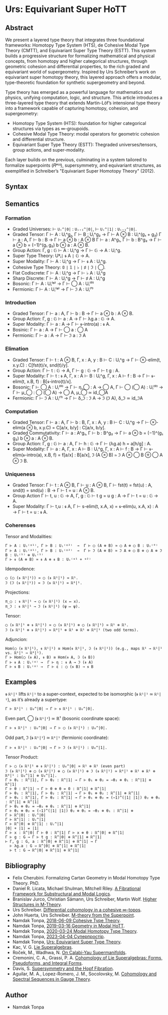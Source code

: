 # Urs: Equivariant Super HoTT

## Abstract

We present a layered type theory that integrates three foundational frameworks:
Homotopy Type System (HTS), de Cohesive Modal Type Theory (CMTT), and Equivariant Super Type Theory (ESTT).
This system builds a progressive structure for formalizing
mathematical and physical concepts, from homotopy and higher categorical
structures, through geometric cohesion and differential properties,
to the rich graded and equivariant world of supergeometry.
Inspired by Urs Schreiber’s work on equivariant super homotopy theory,
this layered approach offers a modular, type-theoretic foundation for
synthetic supergeometry and beyond.

Type theory has emerged as a powerful language for mathematics and physics,
unifying computation, logic, and structure. This article introduces
a three-layered type theory that extends Martin-Löf’s intensional
type theory into a framework capable of capturing homotopy, cohesion, and supergeometry:

* Homotopy Type System (HTS): foundation for higher categorical structures via types as ∞-groupoids.
* Cohesive Modal Type Theory: modal operators for geometric cohesion and differential structure.
* Equivariant Super Type Theory (ESTT): Thegraded universes/tensors, group actions, and super-modality.

Each layer builds on the previous, culminating in a system tailored to
formalize superpoints (𝑅ᵖᴵ𐞥), supersymmetry, and equivariant structures,
as exemplified in Schreiber’s "Equivariant Super Homotopy Theory" (2012).

## Syntax

## Semantics

### Formation

* Graded Universes: ⊢ `Uᵢ^|0|` : `Uᵢ₊₁^|0|`, ⊢ `Uᵢ^|1|` : `Uᵢ₊₁^|0|`.
* Graded Tensor: Γ ⊢ A : Uᵢ^g₁, Γ ⊢ B : Uᵢ^g₂ → Γ ⊢ A ⊗ B : Uᵢ^(g₁ + g₂) Γ ⊢ a : A, Γ ⊢ b : B → Γ ⊢ a ⊗ b : A ⊗ B Γ ⊢ a : A^g₁, Γ ⊢ b : B^g₂ → Γ ⊢ a ⊗ b = (−1)^(g₁ g₂) b ⊗ a : A ⊗ B.
* Group Action: Γ, g : 𝔾 ⊢ A : Uᵢ^g → Γ ⊢ 𝔾 → A : Uᵢ^g.
* Super Type Theory: Uᵍᵢ`|` 𝖘 A `|` 𝔾 → A.
* Super Modality: Γ ⊢ A : Uᵢ^g → Γ ⊢ 𝖘 A : Uᵢ^g.
* Cohesive Type Theory: 𝟘 `|` 𝟙 `|` ♭ `|` ♯ `|` ℑ `|` ◯.
* Flat Codiscrete: Γ ⊢ A : Uᵢ^g → Γ ⊢ ♭ A : Uᵢ^g
* Sharp Discrete:  Γ ⊢ A : Uᵢ^g → Γ ⊢ ♯ A : Uᵢ^g
* Bosonic: Γ ⊢ A : Uᵢ⁽ᵍ⁾  →  Γ ⊢ ◯ A : Uᵢ⁽⁰⁾
* Fermionic: Γ ⊢ A : Uᵢ⁽ᵍ⁾  →  Γ ⊢ ℑ A : Uᵢ⁽¹⁾

### Introduction

* Graded Tensor: Γ ⊢ a : A, Γ ⊢ b : B → Γ ⊢ a ⊗ b : A ⊗ B.
* Group Action: Γ, g : 𝔾 ⊢ a : A → Γ ⊢ λg.a : 𝔾 → A.
* Super Modality: Γ ⊢ a : A → Γ ⊢ 𝖘-intro(a) : 𝖘 A.
* Bosinic: Γ ⊢ a : A  →  Γ ⊢ ◯ a : ◯ A
* Fermionic: Γ ⊢ a : A  →  Γ ⊢ ℑ a : ℑ A

### Elimation

* Graded Tensor: Γ ⊢ t : A ⊗ B, Γ, x : A, y : B ⊢ C : Uᵢ^g → Γ ⊢ ⊗-elim(t, x.y.C) : C[fst(t)/x, snd(t)/y].
* Group Action: Γ ⊢ t : 𝔾 → A, Γ ⊢ g : 𝔾 → Γ ⊢ t g : A.
* Super Modality: Γ ⊢ t : 𝖘 A, Γ, x : A ⊢ B : Uᵢ^g, Γ, x : A ⊢ f : B → Γ ⊢ 𝖘-elim(t, x.B, f) : B[𝖘-intro(t)/x].
* Bosonic: Γ ⊢ ◯ A : Uᵢ⁽⁰⁾  →  Γ ⊢ η_◯ : A → ◯ A, Γ ⊢ ◯ (◯ A) : Uᵢ⁽⁰⁾  →  Γ ⊢ μ_◯ : ◯ (◯ A) → ◯ A, μ_◯ ≃ id_◯A
* Fermionic: Γ ⊢ ℑ A : Uᵢ⁽¹⁾  →  Γ ⊢ δ_ℑ : ℑ A → ℑ (ℑ A), δ_ℑ ≃ id_ℑA

### Computation

* Graded Tensor: Γ ⊢ a : A, Γ ⊢ b : B, Γ, x : A, y : B ⊢ C : Uᵢ^g → Γ ⊢ ⊗-elim(a ⊗ b, x.y.C) = C[a/x, b/y] : C[a/x, b/y].
* Graded Commutativity: Γ ⊢ a : A^g₁, Γ ⊢ b : B^g₂ → Γ ⊢ a ⊗ b = (−1)^(g₁ g₂) b ⊗ a : A ⊗ B.
* Group Action: Γ, g : 𝔾 ⊢ a : A, Γ ⊢ h : 𝔾 → Γ ⊢ (λg.a) h = a[h/g] : A.
* Super Modality: Γ ⊢ a : A, Γ, x : A ⊢ B : Uᵢ^g, Γ, x : A ⊢ f : B → Γ ⊢ 𝖘-elim(𝖘-intro(a), x.B, f) = f[a/x] : B[a/x], ℑ (A ⊗ B) ≃ ℑ A ⊗ ◯ B ⊕ ◯ A ⊗ ℑ B.

### Uniqueness

* Graded Tensor: Γ ⊢ t : A ⊗ B, Γ ⊢ u : A ⊗ B, Γ ⊢ fst(t) = fst(u) : A, snd(t) = snd(u) : B → Γ ⊢ t = u : A ⊗ B.
* Group Action Γ ⊢ t, u : 𝔾 → A, Γ, g : 𝔾 ⊢ t g = u g : A → Γ ⊢ t = u : 𝔾 → A.
* Super Modality:  Γ ⊢ t,u : 𝖘 A, Γ ⊢ s-elim(t, x.A, x) = 𝖘-elim(u, x.A, x) : A → Γ ⊢ t = u : 𝖘 A.

### Coherenses

Tensor and Modalities:

```
Γ ⊢ A : Uᵢ⁽ᵍ¹⁾, Γ ⊢ B : Uᵢ⁽ᵍ²⁾  →  Γ ⊢ ◯ (A ⊗ B) ≃ ◯ A ⊗ ◯ B : Uᵢ⁽⁰⁾
Γ ⊢ A : Uᵢ⁽ᵍ¹⁾, Γ ⊢ B : Uᵢ⁽ᵍ²⁾  →  Γ ⊢ ℑ (A ⊗ B) ≃ ℑ A ⊗ ◯ B ⊕ ◯ A ⊗ ℑ B : Uᵢ⁽¹⁾ ⊕ Uᵢ⁽¹⁾
Γ ⊢ 𝖘 (A ⊗ B) ≃ 𝖘 A ⊗ 𝖘 B : Uᵢ⁽ᵍ¹ + ᵍ²⁾
```

Idempodence:

```
◯ (◯ (𝖘 ℝ¹|¹)) ≃ ◯ (𝖘 ℝ¹|¹) ≃ ℝ¹.
ℑ (ℑ (𝖘 ℝ¹|¹)) ≃ ℑ (𝖘 ℝ¹|¹) ≃ ℝ⁰|¹.
```

Projections:

```
π_◯ : 𝖘 ℝ¹|¹ → ◯ (𝖘 ℝ¹|¹) (x ↦ x).
π_ℑ : 𝖘 ℝ¹|¹ → ℑ (𝖘 ℝ¹|¹) (ψ ↦ ψ).
```

Tensor:

```
◯ (𝖘 ℝ¹|¹ ⊗ 𝖘 ℝ¹|¹) ≃ ◯ (𝖘 ℝ¹|¹) ⊗ ◯ (𝖘 ℝ¹|¹) ≃ ℝ¹ ⊗ ℝ¹.
ℑ (𝖘 ℝ¹|¹ ⊗ 𝖘 ℝ¹|¹) ≃ ℝ⁰|¹ ⊗ ℝ¹ ⊕ ℝ¹ ⊗ ℝ⁰|¹ (two odd terms).
```

Adjuncion:

```
Hom(◯ (𝖘 ℝ¹|¹), 𝖘 ℝ¹|¹) ≅ Hom(𝖘 ℝ¹|¹, ℑ (𝖘 ℝ¹|¹)) (e.g., maps ℝ¹ → ℝ¹|¹ vs. ℝ¹|¹ → ℝ⁰|¹).
Γ ⊢ Hom(◯ (𝖘 A), 𝖘 B) ≅ Hom(𝖘 A, ℑ (𝖘 B))
Γ ⊢ 𝖘 A : Uᵢ⁽ᵍ⁾ →  Γ ⊢ η : 𝖘 A → ℑ (𝖘 A)
Γ ⊢ 𝖘 B : Uᵢ⁽ᵍ⁾ →  Γ ⊢ ε : ◯ (𝖘 B) → 𝖘 B
```

## Examples

𝖘 `ℝ¹|¹` lifts `ℝ¹|¹` to a super-context, expected to be isomorphic (𝖘 `ℝ¹|¹` ≃ `ℝ¹|¹`), as it’s already a supertype:

```
Γ ⊢ ℝ¹|¹ : U₀^|0| → Γ ⊢ 𝖘 ℝ¹|¹ : U₀^|0|.
```

Even part, ◯ (𝖘 `ℝ¹|¹`) ≃ ℝ¹ (bosonic coordinate space):

```
Γ ⊢ 𝖘 ℝ¹|¹ : U₀^|0| → Γ ⊢ ◯ (𝖘 ℝ¹|¹) : U₀^|0|.
```

Odd part, ℑ (𝖘 `ℝ¹|¹`) ≃ `ℝ⁰|¹` (fermionic coordinate):

```
Γ ⊢ 𝖘 ℝ¹|¹ : U₀^|0| → Γ ⊢ ℑ (𝖘 ℝ¹|¹) : U₀^|1|.
```

Tensor Product:

```
Γ ⊢ ◯ (𝖘 ℝ¹|¹ ⊗ 𝖘 ℝ¹|¹) : U₀^|0| ≃ ℝ¹ ⊗ ℝ¹ (even part) 
ℑ (𝖘 ℝ¹|¹) ⊗ ◯ (𝖘 ℝ¹|¹) ⊕ ◯ (𝖘 ℝ¹|¹) ⊗ ℑ (𝖘 ℝ¹|¹) ≃ ℝ⁰|¹ ⊗ ℝ¹ ⊕ ℝ¹ ⊗ ℝ⁰|¹ : U₀^|1| ⊕ U₀^|1|.
Γ ⊢ θ₁ : ℝ^|1|, Γ ⊢ θ₂ : ℝ^|1| → Γ ⊢ θ₁ ⊗ θ₂ = −θ₂ ⊗ θ₁ : ℝ^|1| ⊗ ℝ^|1|
Γ ⊢ θ : ℝ^|1| → Γ ⊢ θ ⊗ θ = 0 : ℝ^|1| ⊗ ℝ^|1|
Γ ⊢ θ₁ : ℝ^|1|, Γ ⊢ θ₂ : ℝ^|1| → Γ ⊢ θ₁ ⊗ θ₂ : ℝ^|1| ⊗ ℝ^|1|
Γ ⊢ θ₁ : ℝ^|1|, Γ ⊢ θ₂ : ℝ^|1| → Γ ⊢ θ₁ ⊗ θ₂ = (−1)^(|1| |1|) θ₂ ⊗ θ₁ : ℝ^|1| ⊗ ℝ^|1|
Γ ⊢ θ₁ ⊗ θ₂ = −θ₂ ⊗ θ₁ : ℝ^|1| ⊗ ℝ^|1|
Γ ⊢ θ₁ ⊗ θ₂ = (−1)^(|1| |1|) θ₂ ⊗ θ₁ = −θ₂ ⊗ θ₁ : ℝ^|1| ⊗
Γ ⊢ ℝ^|0| : Uᵢ^|0|
Γ ⊢ ℝ^|1| : Uᵢ^|1|
Γ ⊢ ℝ^|0| ⊗ ℝ^|1| : Uᵢ^|1|
|0| + |1| = |1|
Γ ⊢ x : ℝ^|0| Γ ⊢ θ : ℝ^|1| Γ ⊢ x ⊗ θ : ℝ^|0| ⊗ ℝ^|1|
Γ ⊢ g : G → Γ ⊢ t g : ℝ^|0| ⊗ ℝ^|1| ⊗ ℝ^|1|
⊢ Γ, g : G, a : ℝ^|0| ⊗ ℝ^|1| ⊗ ℝ^|1| → Γ
  ⊢ λg.a : G → ℝ^|0| ⊗ ℝ^|1| ⊗ ℝ^|1|
  ⊢ t : G → ℝ^|0| ⊗ ℝ^|1| ⊗ ℝ^|1|
```

## Bibliography

* Felix Cherubini. Formalizing Cartan Geometry in Modal Homotopy Type Theory. PhD.
* Daniel R. Licata, Michael Shulman, Mitchell Riley. <a href="https://github.com/mikeshulman/cohesivett">A Fibrational Framework for Substructural and Modal Logics</a>.
* Branislav Jurco, Christian Sämann, Urs Schreiber, Martin Wolf. <a href="https://arxiv.org/pdf/1903.02807">Higher Structures in M-Theory</a>.
* Urs Schreiber. <a href="https://arxiv.org/pdf/1310.7930">Differential cohomology in a cohesive ∞-topos</a>.
* John Huerta, Urs Schreiber. <a href="https://arxiv.org/pdf/1702.01774">M-theory from the Superpoint</a>.
* Namdak Tonpa, <a href="https://tonpa.guru/stream/2018/2018-06-09 Cohesive Type Theory.htm">2018-06-09 Cohesive Type Theory</a>.
* Namdak Tonpa, <a href="https://tonpa.guru/stream/2019/2019-03-16 Geometry in Modal HoTT.htm">2019-03-16 Geometry in Modal HoTT</a>.
* Namdak Tonpa, <a href="https://tonpa.guru/stream/2020/2020-03-24 Modal Homotopy Type Theory.htm">2020-03-24 Modal Homotopy Type Theory</a>.
* Namdak Tonpa, <a href="https://tonpa.guru/stream/2023/2023-04-04%20%D0%A1%D1%83%D0%BF%D0%B5%D1%80%D0%BF%D1%80%D0%BE%D1%81%D1%82%D1%96%D1%80.htm">2023-04-04 Суперпростір</a>.
* Namdak Tonpa, <a href="https://urs.groupoid.space">Urs: Equivariant Super Type Theory</a>.
* Kac, V. G. <a href="https://core.ac.uk/download/pdf/81957395.pdf"> Lie Superalgebras</a>.
* Roček, M., Wadhwa, N. <a href="https://arxiv.org/pdf/hep-th/0408188"> On Calabi-Yau Supermanifolds</a>.
* Cremonini, C. A., Grassi, P. A. <a href="https://arxiv.org/pdf/2106.11786"> Cohomology of Lie Superalgebras: Forms, Pseudoforms, and Integral Forms</a>.
* Davis, S. <a href="https://polipapers.upv.es/index.php/AGT/article/view/1623/1735"> Supersymmetry and the Hopf Fibration</a>.
* Aguilar, M. A., Lopez-Romero, J. M., Socolovsky, M. <a href="https://inspirehep.net/files/72a57b4474bdb1f83e6963d1586050d0">Cohomology and Spectral Sequences in Gauge Theory</a>.

## Author

* Namdak Tonpa

